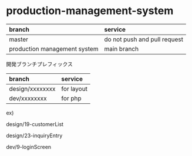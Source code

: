 # production-management-system


| branch | service |
| :-- | :-- |
| master | do not push and pull request |
| production management system | main branch |

開発ブランチプレフィックス

| branch | service |
| :-- | :-- |
| design/xxxxxxxx | for layout |
| dev/xxxxxxxx | for php |

ex)

design/19-customerList

design/23-inquiryEntry

dev/9-loginScreen

